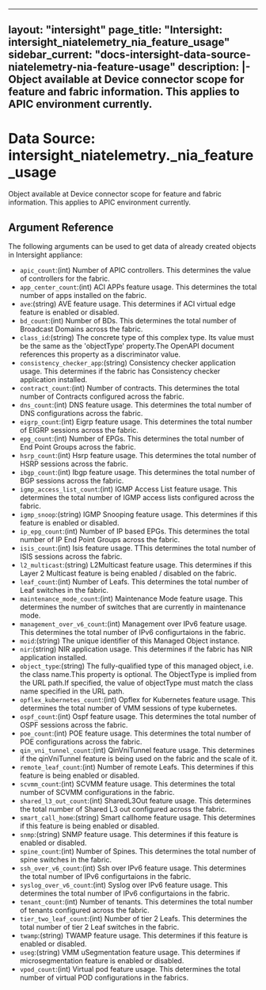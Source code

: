 
---
layout: "intersight"
page_title: "Intersight: intersight_niatelemetry_nia_feature_usage"
sidebar_current: "docs-intersight-data-source-niatelemetry-nia-feature-usage"
description: |-
Object available at Device connector scope for feature and fabric information. This applies to APIC environment currently.
---

# Data Source: intersight_niatelemetry._nia_feature_usage
Object available at Device connector scope for feature and fabric information. This applies to APIC environment currently.
## Argument Reference
The following arguments can be used to get data of already created objects in Intersight appliance:
* `apic_count`:(int) Number of APIC controllers. This determines the value of controllers for the fabric. 
* `app_center_count`:(int) ACI APPs feature usage. This determines the total number of apps installed on the fabric. 
* `ave`:(string) AVE feature usage. This determines if ACI virtual edge feature is enabled or disabled. 
* `bd_count`:(int) Number of BDs. This determines the total number of Broadcast Domains across the fabric. 
* `class_id`:(string) The concrete type of this complex type. Its value must be the same as the 'objectType' property.The OpenAPI document references this property as a discriminator value. 
* `consistency_checker_app`:(string) Consistency checker application usage. This determines if the fabric has Consistency checker application installed. 
* `contract_count`:(int) Number of contracts. This determines the total number of Contracts configured across the fabric. 
* `dns_count`:(int) DNS feature usage. This determines the total number of DNS configurations across the fabric. 
* `eigrp_count`:(int) Eigrp feature usage. This determines the total number of EIGRP sessions across the fabric. 
* `epg_count`:(int) Number of EPGs. This determines the total number of End Point Groups across the fabric. 
* `hsrp_count`:(int) Hsrp feature usage. This determines the total number of HSRP sessions across the fabric. 
* `ibgp_count`:(int) Ibgp feature usage. This determines the total number of BGP sessions across the fabric. 
* `igmp_access_list_count`:(int) IGMP Access List feature usage. This determines the total number of IGMP access lists configured across the fabric. 
* `igmp_snoop`:(string) IGMP Snooping feature usage. This determines if this feature is enabled or disabled. 
* `ip_epg_count`:(int) Number of IP based EPGs. This determines the total number of IP End Point Groups across the fabric. 
* `isis_count`:(int) Isis feature usage. TThis determines the total number of ISIS sessions across the fabric. 
* `l2_multicast`:(string) L2Multicast feature usage. This determines if this Layer 2 Multicast feature is being enabled / disabled on the fabric. 
* `leaf_count`:(int) Number of Leafs. This determines the total number of Leaf switches in the fabric. 
* `maintenance_mode_count`:(int) Maintenance Mode feature usage. This determines the number of switches that are currently in maintenance mode. 
* `management_over_v6_count`:(int) Management over IPv6 feature usage. This determines the total number of IPv6 configurtaions in the fabric. 
* `moid`:(string) The unique identifier of this Managed Object instance. 
* `nir`:(string) NIR application usage. This determines if the fabric has NIR application installed. 
* `object_type`:(string) The fully-qualified type of this managed object, i.e. the class name.This property is optional. The ObjectType is implied from the URL path.If specified, the value of objectType must match the class name specified in the URL path. 
* `opflex_kubernetes_count`:(int) Opflex for Kubernetes feature usage. This determines the total number of VMM sessions of type kubernetes. 
* `ospf_count`:(int) Ospf feature usage. This determines the total number of OSPF sessions across the fabric. 
* `poe_count`:(int) POE feature usage. This determines the total number of POE configurations across the fabric. 
* `qin_vni_tunnel_count`:(int) QinVniTunnel feature usage. This determines if the qinVniTunnel feature is being used on the fabric and the scale of it. 
* `remote_leaf_count`:(int) Number of remote Leafs. This determines if this feature is being enabled or disabled. 
* `scvmm_count`:(int) SCVMM feature usage. This determines the total number of SCVMM configurations in the fabric. 
* `shared_l3_out_count`:(int) SharedL3Out feature usage. This determines the total number of Shared L3 out configured across the fabric. 
* `smart_call_home`:(string) Smart callhome feature usage. This determines if this feature is being enabled or disabled. 
* `snmp`:(string) SNMP feature usage. This determines if this feature is enabled or disabled. 
* `spine_count`:(int) Number of Spines. This determines the total number of spine switches in the fabric. 
* `ssh_over_v6_count`:(int) Ssh over IPv6 feature usage. This determines the total number of IPv6 configurtaions in the fabric. 
* `syslog_over_v6_count`:(int) Syslog over IPv6 feature usage. This determines the total number of IPv6 configurtaions in the fabric. 
* `tenant_count`:(int) Number of tenants. This determines the total number of tenants configured across the fabric. 
* `tier_two_leaf_count`:(int) Number of tier 2 Leafs. This determines the total number of tier 2 Leaf switches in the fabric. 
* `twamp`:(string) TWAMP feature usage. This determines if this feature is enabled or disabled. 
* `useg`:(string) VMM uSegmentation feature usage. This determines if microsegmentation feature is enabled or disabled. 
* `vpod_count`:(int) Virtual pod feature usage. This determines the total number of virtual POD configurations in the fabrics. 
